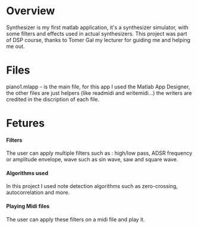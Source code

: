# Overview
Synthesizer is my first matlab application, it's a synthesizer simulator, with some filters and effects used in actual synthesizers. 
This project was part of DSP course, thanks to Tomer Gal my lecturer for guiding me and helping me out.

# Files
piano1.mlapp - is the main file, for this app I used the Matlab App Designer, the other files are just helpers (like readmidi and writemidi...) the writers are credited in the discription of each file.

# Fetures 

#### Filters
The user can apply multiple filters such as : high/low pass, ADSR frequency or amplitude envelope, wave such as sin wave, saw and square wave.
#### Algorithms used
In this project I used note detection algorithms such as zero-crossing, autocorrelation and more.

#### Playing Midi files
The user can apply these filters on a midi file and play it.
